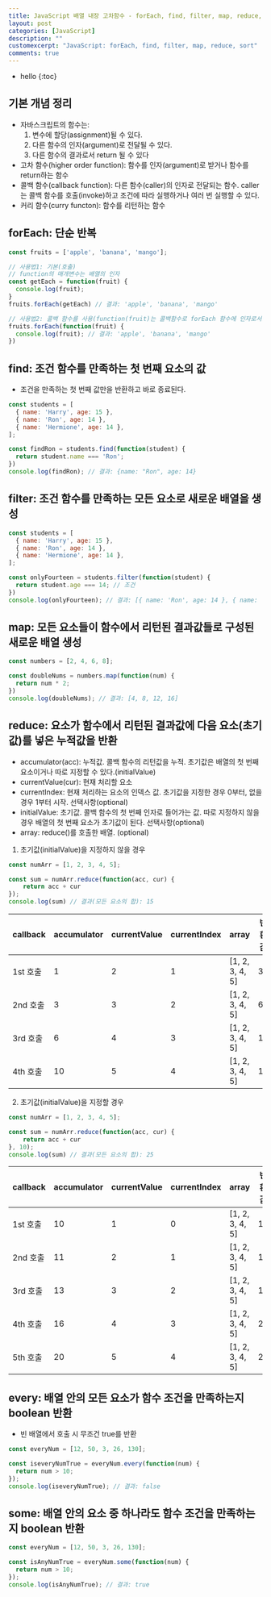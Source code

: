 ```yaml
---
title: JavaScript 배열 내장 고차함수 - forEach, find, filter, map, reduce, sort
layout: post
categories: [JavaScript]
description: ""
customexcerpt: "JavaScript: forEach, find, filter, map, reduce, sort"
comments: true
---
```


* hello
{:toc}

## 기본 개념 정리
- 자바스크립트의 함수는:
  1. 변수에 할당(assignment)될 수 있다. 
  2. 다른 함수의 인자(argument)로 전달될 수 있다.
  3. 다른 함수의 결과로서 return 될 수 있다
- 고차 함수(higher order function): 함수를 인자(argument)로 받거나 함수를 return하는 함수
- 콜백 함수(callback function): 다른 함수(caller)의 인자로 전달되는 함수. caller는 콜백 함수를 호출(invoke)하고 조건에 따라 실행하거나 여러 번 실행할 수 있다.
- 커리 함수(curry functon): 함수를 리턴하는 함수

## forEach: 단순 반복

```js
const fruits = ['apple', 'banana', 'mango'];

// 사용법1: 기본(호출)
// function의 매개변수는 배열의 인자
const getEach = function(fruit) {
  console.log(fruit);
}
fruits.forEach(getEach) // 결과: 'apple', 'banana', 'mango'

// 사용법2: 콜백 함수를 사용(function(fruit)는 콜백함수로 forEach 함수에 인자로서 전달되었다.
fruits.forEach(function(fruit) {
  console.log(fruit); // 결과: 'apple', 'banana', 'mango'
})
```


## find: 조건 함수를 만족하는 첫 번째 요소의 값 ##
- 조건을 만족하는 첫 번째 값만을 반환하고 바로 종료된다.

```js
const students = [
  { name: 'Harry', age: 15 },
  { name: 'Ron', age: 14 },
  { name: 'Hermione', age: 14 },
];

const findRon = students.find(function(student) {
  return student.name === 'Ron';
})
console.log(findRon); // 결과: {name: "Ron", age: 14}
```


## filter: 조건 함수를 만족하는 모든 요소로 새로운 배열을 생성

```js
const students = [
  { name: 'Harry', age: 15 },
  { name: 'Ron', age: 14 },
  { name: 'Hermione', age: 14 },
];

const onlyFourteen = students.filter(function(student) {
  return student.age === 14; // 조건
})
console.log(onlyFourteen); // 결과: [{ name: 'Ron', age: 14 }, { name: 'Hermione', age: 14 }]
```


## map: 모든 요소들이 함수에서 리턴된 결과값들로 구성된 새로운 배열 생성

```js
const numbers = [2, 4, 6, 8];

const doubleNums = numbers.map(function(num) {
  return num * 2;
})
console.log(doubleNums); // 결과: [4, 8, 12, 16] 
```

## reduce: 요소가 함수에서 리턴된 결과값에 다음 요소(초기값)를 넣은 누적값을 반환

- accumulator(acc): 누적값. 콜백 함수의 리턴값을 누적. 초기값은 배열의 첫 번째 요소이거나 따로 지정할 수 있다.(initialValue)
- currentValue(cur): 현재 처리할 요소
- currentIndex: 현재 처리하는 요소의 인덱스 값. 초기값을 지정한 경우 0부터, 없을 경우 1부터 시작. 선택사항(optional)
- initialValue: 초기값. 콜백 함수의 첫 번째 인자로 들어가는 값. 따로 지정하지 않을 경우 배열의 첫 번째 요소가 초기값이 된다. 선택사항(optional)
- array: reduce()를 호출한 배열. (optional)

1. 초기값(initialValue)을 지정하지 않을 경우

```js
const numArr = [1, 2, 3, 4, 5];

const sum = numArr.reduce(function(acc, cur) {
    return acc + cur
});
console.log(sum) // 결과(모든 요소의 합): 15
```

callback | accumulator | currentValue | currentIndex | array | 반환값
---- | ---- | ---- | ---- | ---- | ----
1st 호출 | 1 | 2 | 1 | [1, 2, 3, 4, 5] | 3
2nd 호출 | 3 | 3 | 2 | [1, 2, 3, 4, 5] | 6
3rd 호출 | 6 | 4 | 3 | [1, 2, 3, 4, 5] | 10
4th 호출 | 10 | 5 | 4 | [1, 2, 3, 4, 5] | 15


2. 초기값(initialValue)을 지정할 경우

```js
const numArr = [1, 2, 3, 4, 5];

const sum = numArr.reduce(function(acc, cur) {
    return acc + cur
}, 10);
console.log(sum) // 결과(모든 요소의 합): 25
```

callback | accumulator | currentValue | currentIndex | array | 반환값
---- | ---- | ---- | ---- | ---- | ----
1st 호출 | 10 | 1 | 0 | [1, 2, 3, 4, 5] | 11
2nd 호출 | 11 | 2 | 1 | [1, 2, 3, 4, 5] | 13
3rd 호출 | 13 | 3 | 2 | [1, 2, 3, 4, 5] | 16
4th 호출 | 16 | 4 | 3 | [1, 2, 3, 4, 5] | 20
5th 호출 | 20 | 5 | 4 | [1, 2, 3, 4, 5] | 25


## every: 배열 안의 모든 요소가 함수 조건을 만족하는지 boolean 반환
- 빈 배열에서 호출 시 무조건 true를 반환

```js
const everyNum = [12, 50, 3, 26, 130];

const iseveryNumTrue = everyNum.every(function(num) {
  return num > 10;
});
console.log(iseveryNumTrue); // 결과: false
```


## some: 배열 안의 요소 중 하나라도 함수 조건을 만족하는지 boolean 반환

```js
const everyNum = [12, 50, 3, 26, 130];

const isAnyNumTrue = everyNum.some(function(num) {
  return num > 10;
});
console.log(isAnyNumTrue); // 결과: true
```
